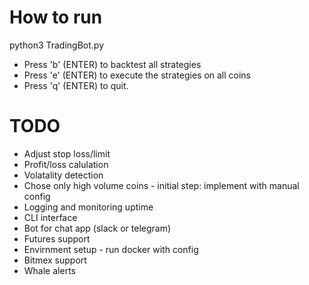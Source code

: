 # How to run
python3 TradingBot.py

- Press 'b' (ENTER) to backtest all strategies
- Press 'e' (ENTER) to execute the strategies on all coins
- Press 'q' (ENTER) to quit.

# TODO
- Adjust stop loss/limit
- Profit/loss calulation
- Volatality detection
- Chose only high volume coins - initial step: implement with manual config
- Logging and monitoring uptime
- CLI interface
- Bot for chat app (slack or telegram)
- Futures support
- Envirnment setup - run docker with config
- Bitmex support
- Whale alerts

